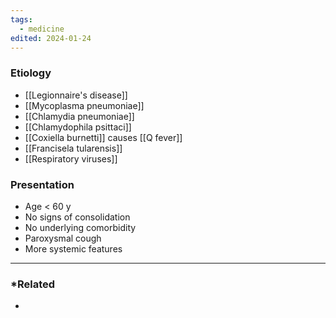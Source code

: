```yaml
---
tags:
  - medicine
edited: 2024-01-24
---
```

### Etiology
- [[Legionnaire's disease]]
- [[Mycoplasma pneumoniae]]
- [[Chlamydia pneumoniae]] 
- [[Chlamydophila psittaci]] 
- [[Coxiella burnetti]] causes [[Q fever]] 
- [[Francisela tularensis]]
- [[Respiratory viruses]] 
### Presentation
- Age < 60 y
- No signs of consolidation
- No underlying comorbidity
- Paroxysmal cough 
- More systemic features

---
### *Related
- 